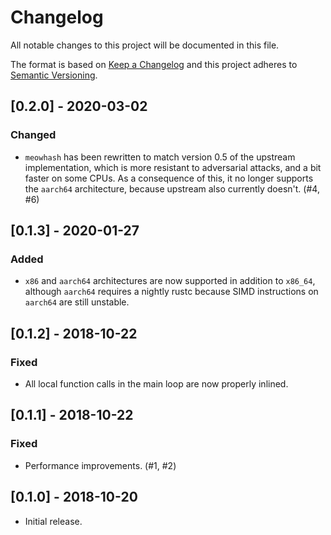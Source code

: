 # Changelog

All notable changes to this project will be documented in this file.

The format is based on [Keep a Changelog](http://keepachangelog.com/en/1.0.0/) and this project
adheres to [Semantic Versioning](http://semver.org/spec/v2.0.0.html).

## [0.2.0] - 2020-03-02

### Changed

-   `meowhash` has been rewritten to match version 0.5 of the upstream implementation, which is more
    resistant to adversarial attacks, and a bit faster on some CPUs. As a consequence of this, it no
    longer supports the `aarch64` architecture, because upstream also currently doesn't. (#4, #6)

## [0.1.3] - 2020-01-27

### Added

-   `x86` and `aarch64` architectures are now supported in addition to `x86_64`, although `aarch64`
    requires a nightly rustc because SIMD instructions on `aarch64` are still unstable.

## [0.1.2] - 2018-10-22

### Fixed

-   All local function calls in the main loop are now properly inlined.

## [0.1.1] - 2018-10-22

### Fixed

-   Performance improvements. (#1, #2)

## [0.1.0] - 2018-10-20

-   Initial release.

